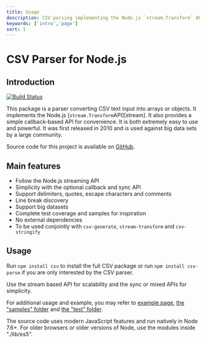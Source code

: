 ```yaml
---
title: Usage
description: CSV parsing implementing the Node.js `stream.Transform` API
keywords: ['intro','page']
sort: 1
---
```


# CSV Parser for Node.js

## Introduction

[![Build Status](https://api.travis-ci.org/adaltas/node-csv-parse.svg)](https://travis-ci.org/#!/adaltas/node-csv-parse)

This package is a parser converting CSV text input into arrays or objects. It
implements the Node.js [`stream.Transform`API][stream]. It also
provides a simple callback-based API for convenience. It is both extremely easy
to use and powerful. It was first released in 2010 and is used against big data
sets by a large community.

Source code for this project is available on [GitHub](https://github.com/adaltas/node-csv-parse).

## Main features

*   Follow the Node.js streaming API
*   Simplicity with the optional callback and sync API
*   Support delimiters, quotes, escape characters and comments
*   Line break discovery
*   Support big datasets
*   Complete test coverage and samples for inspiration
*   No external dependencies
*   To be used conjointly with `csv-generate`, `stream-transform` and `csv-stringify`

## Usage

Run `npm install csv` to install the full CSV package or run
`npm install csv-parse` if you are only interested by the CSV parser.

Use the stream based API for scalability and the sync or mixed APIs for simplicity.

For additional usage and example, you may refer to
[example page](/parse/examples/),
[the "samples" folder](https://github.com/adaltas/node-csv-parse/tree/master/samples) and [the "test" folder](https://github.com/adaltas/node-csv-parse/tree/master/test).

The source code uses modern JavaScript features and run natively in Node 7.6+.
For older browsers or older versions of Node, use the modules inside "./lib/es5".
